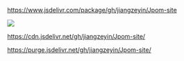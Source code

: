 
https://www.jsdelivr.com/package/gh/jiangzeyin/Jpom-site

[![](https://data.jsdelivr.com/v1/package/gh/jiangzeyin/Jpom-site/badge)](https://www.jsdelivr.com/package/gh/jiangzeyin/Jpom-site)

https://cdn.jsdelivr.net/gh/jiangzeyin/Jpom-site/

https://purge.jsdelivr.net/gh/jiangzeyin/Jpom-site/

